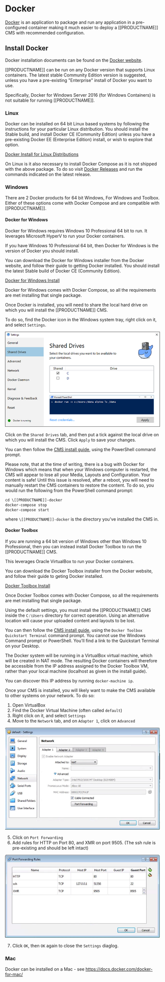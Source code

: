<!--toc=getting_started-->
# Docker

[Docker](https://docker.com/) is an application to package and run any
application in a pre-configured container making it much easier to deploy a [[PRODUCTNAME]]
CMS with recommended configuration.

## Install Docker
Docker installation documents can be found on the
[Docker website](https://docs.docker.com/installation/).

[[PRODUCTNAME]] can be run on any Docker version that supports Linux containers. The latest stable Community Edition 
version is suggested, unless you have a pre-existing "Enterprise" install of Docker you want to use.

Specifically, Docker for Windows Server 2016 (for Windows Containers) is not suitable for running [[PRODUCTNAME]].

### Linux
Docker can be installed on 64 bit Linux based systems by following the instructions for your particular Linux 
distribution. You should install the Stable build, and install Docker CE (Community Edition) unless you have a 
pre-existing Docker EE (Enterprise Edition) install, or wish to explore that option.

[Docker Install for Linux Distributions](https://docs.docker.com/engine/installation/)

On Linux is it also necessary to install Docker Compose as it is not shipped with the above
package. To do so visit [Docker Releases](https://github.com/docker/compose/releases/latest) and
run the commands indicated on the latest release.

### Windows
There are 2 Docker products for 64 bit Windows, For Windows and Toolbox. Either of these options come with Docker 
Compose and are compatible with [[PRODUCTNAME]].

#### Docker for Windows
Docker for Windows requires Windows 10 Professional 64 bit to run. It leverages Microsoft HyperV to run your Docker 
containers.

If you have Windows 10 Professional 64 bit, then Docker for Windows is the version of Docker you should install.

You can download the Docker for Windows installer from the Docker website, and follow their guide to getting Docker 
installed. You should install the latest Stable build of Docker CE (Community Edition).

[Docker for Windows Install](https://docs.docker.com/docker-for-windows/install/)

Docker for Windows comes with Docker Compose, so all the requirements are met installing that single package.

Once Docker is installed, you will need to share the local hard drive on which you will install the [[PRODUCTNAME]] CMS.

To do so, find the Docker icon in the Windows system tray, right click on it, and select `Settings`.

![Docker for Windows Drive Sharing](img/install_docker_for_windows_drives.png)

Click on the `Shared Drives` tab, and then put a tick against the local drive on which you will install the CMS. 
Click `Apply` to save your changes.

You can then follow the [CMS install guide](install_cms.html), using the PowerShell command prompt.

Please note, that at the time of writing, there is a bug with Docker for Windows which means that when your Windows 
computer is restarted, the CMS will appear to lose all your Media, Layouts and Configuration. Your content is safe! 
Until this issue is resolved, after a reboot, you will need to manually restart the CMS containers to restore the 
content. To do so, you would run the following from the PowerShell command prompt:

```
cd \[[PRODUCTNAME]]-docker
docker-compose stop
docker-compose start
```

where `\[[PRODUCTNAME]]-docker` is the directory you've installed the CMS in.

#### Docker Toolbox
If you are running a 64 bit version of Windows other than Windows 10 Professional, then you can instead install Docker 
Toolbox to run the [[PRODUCTNAME]] CMS.

This leverages Oracle VirtualBox to run your Docker containers.

You can download the Docker Toolbox installer from the Docker website, and follow their guide to geting Docker 
installed.

[Docker Toolbox Install](https://www.docker.com/products/docker-toolbox)

Once Docker Toolbox comes with Docker Compose, so all the requirements are met installing that single package.

Using the default settings, you must install the [[PRODUCTNAME]] CMS inside the `C:\Users` directory for correct 
operation. Using an alternative location will cause your uploaded content and layouts to be lost.

You can then follow the [CMS install guide](install_cms.html), using the `Docker Toolbox Quickstart Terminal` command 
prompt. You cannot use the Windows Command prompt or PowerShell. You'll find a link to the Quickstart Terminal on your 
Desktop.

The Docker system will be running in a VirtualBox virtual machine, which will be created in NAT mode. The resulting 
Docker containers will therefore be accessible from the IP address assigned to the Docker Toolbox VM, rather than your 
local machine (localhost as given in the install guide).

You can discover this IP address by running `docker-machine ip`.

Once your CMS is installed, you will likely want to make the CMS available to other systems on your network. To do so:

1. Open VirtualBox
2. Find the Docker Virtual Machine (often called `default`)
3. Right click on it, and select `Settings`
4. Move to the `Network` tab, and on `Adapter 1`, click on `Advanced`

 ![Docker for Windows Drive Sharing](img/install_docker_toolbox_nat_1.jpg)

5. Click on `Port Forwarding`
6. Add rules for HTTP on Port 80, and XMR on port 9505. (The ssh rule is pre-existing and should be left intact)

 ![Docker for Windows Drive Sharing](img/install_docker_toolbox_nat_2.jpg)

7. Click `OK`, then `OK` again to close the `Settings` diaglog.


### Mac
Docker can be installed on a Mac - see https://docs.docker.com/docker-for-mac/
